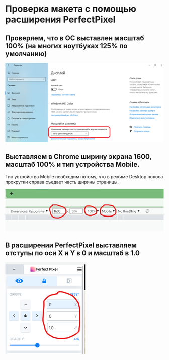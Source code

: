 # Проверка макета с помощью расширения PerfectPixel

## Проверяем, что в ОС выставлен масштаб 100% (на многих ноутбуках 125% по умолчанию)

![скриншот](shot1.png)

## Выставляем в Chrome ширину экрана 1600, масштаб 100% и тип устройства Mobile.

Тип устройства Mobile необходим потому, что в режиме Desktop полоса прокрутки справа съедает часть ширины страницы.

![скриншот](shot2.png)

## В расширении PerfectPixel выставляем отступы по оси X и Y в 0 и масштаб в 1.0

![скриншот](shot3.png)

